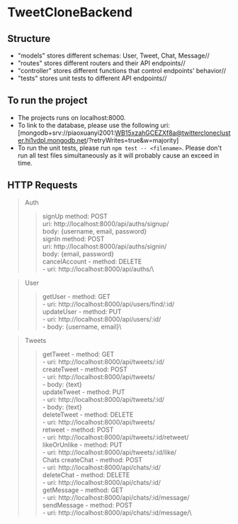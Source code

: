 # TweetCloneBackend

## Structure
- "models" stores different schemas: User, Tweet, Chat, Message//
- "routes" stores different routers and their API endpoints//
- "controller" stores different functions that control endpoints' behavior//
- "tests" stores unit tests to different API endpoints//

## To run the project
- The projects runs on localhost:8000.
- To link to the database, please use the following uri: [mongodb+srv://piaoxuanyi2001:WB15xzahGCEZXf8a@twitterclonecluster.hi1vdpl.mongodb.net/?retryWrites=true&w=majority]
- To run the unit tests, please run `npm test -- <filename>`. Please don't run all test files simultaneously as it will probably cause an exceed in time.

## HTTP Requests
> Auth
  >> signUp
    method: POST \
    uri: http://localhost:8000/api/auths/signup/ \
    body: {username, email, password} \
  >> signIn
    method: POST\
    uri: http://localhost:8000/api/auths/signin/\
    body: {email, password}\
  >> cancelAccount
    - method: DELETE\
    - uri: http://localhost:8000/api/auths/\

> User
  >> getUser
    - method: GET\
    - uri: http://localhost:8000/api/users/find/:id/\
  >> updateUser
    - method: PUT\
    - uri: http://localhost:8000/api/users/:id/\
    - body: {username, email}\

> Tweets
  >> getTweet
    - method: GET\
    - uri: http://localhost:8000/api/tweets/:id/\
  >> createTweet
    - method: POST\
    - uri: http://localhost:8000/api/tweets/\
    - body: {text}\
  >> updateTweet
    - method: PUT\
    - uri: http://localhost:8000/api/tweets/:id/\
    - body: {text}\
  >> deleteTweet
    - method: DELETE\
    - uri: http://localhost:8000/api/tweets/\
  >> retweet
    - method: POST\
    - uri: http://localhost:8000/api/tweets/:id/retweet/\
  >> likeOrUnlike
    - method: PUT\
    - uri: http://localhost:8000/api/tweets/:id/like/\
> Chats
  >> createChat
    - method: POST\
    - uri: http://localhost:8000/api/chats/:id/\
  >> deleteChat
    - method: DELETE\
    - uri: http://localhost:8000/api/chats/:id/\
  >> getMessage
    - method: GET\
    - uri: http://localhost:8000/api/chats/:id/message/\
  >> sendMessage
    - method: POST\
    - uri: http://localhost:8000/api/chats/:id/message/\
  
  
  
